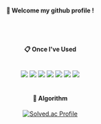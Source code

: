 <div align="center">
  
####  :wave: Welcome my github profile !

  
 <br/>
 <br/>
  
####  :clipboard: Once I've Used 
  <br/>

  <img src="https://img.shields.io/badge/c-A8B9CC?style=for-the-badge&logo=c%2B%2B&logoColor=white">  
  <img src="https://img.shields.io/badge/c++-00599C?style=for-the-badge&logo=c++%2B%2B&logoColor=white">
  <img src="https://img.shields.io/badge/java-007396?style=for-the-badge&logo=java&logoColor=white">
  <img src="https://img.shields.io/badge/kotlin-7F52FF?style=for-the-badge&logo=kotlin&logoColor=white">
  <img src="https://img.shields.io/badge/flutter-02569B?style=for-the-badge&logo=flutter&logoColor=white">
  <img src="https://img.shields.io/badge/linux-FCC624?style=for-the-badge&logo=linux&logoColor=black"> 
  <img src="https://img.shields.io/badge/opengl-5586A4?style=for-the-badge&logo=opengl&logoColor=white"> 

<br/>
<br/>

#### 📖 Algorithm
[![Solved.ac Profile](http://mazassumnida.wtf/api/v2/generate_badge?boj=cucumber)](https://solved.ac/cucumber/)

